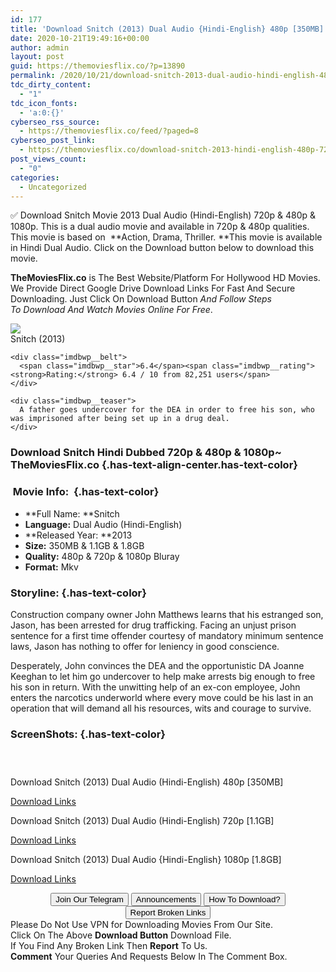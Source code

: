 ```yaml
---
id: 177
title: 'Download Snitch (2013) Dual Audio {Hindi-English} 480p [350MB] || 720p [1GB] || 1080p [1.8GB]'
date: 2020-10-21T19:49:16+00:00
author: admin
layout: post
guid: https://themoviesflix.co/?p=13890
permalink: /2020/10/21/download-snitch-2013-dual-audio-hindi-english-480p-350mb-720p-1gb-1080p-1-8gb/
tdc_dirty_content:
  - "1"
tdc_icon_fonts:
  - 'a:0:{}'
cyberseo_rss_source:
  - https://themoviesflix.co/feed/?paged=8
cyberseo_post_link:
  - https://themoviesflix.co/download-snitch-2013-hindi-english-480p-720p-1080p/
post_views_count:
  - "0"
categories:
  - Uncategorized
---
```

✅ Download Snitch&nbsp;Movie&nbsp;2013 Dual Audio (Hindi-English)&nbsp;720p&nbsp;&&nbsp;480p&nbsp;& 1080p. This is&nbsp;a&nbsp;dual audio&nbsp;movie and available in&nbsp;720p&nbsp;&&nbsp;480p&nbsp;qualities. This movie is based on &nbsp;**Action, Drama, Thriller.&nbsp;**This movie is available in Hindi Dual Audio. Click on the Download button below to download this movie.

**TheMoviesFlix.co**&nbsp;is The Best Website/Platform For Hollywood HD Movies. We Provide Direct Google Drive Download Links For Fast And Secure Downloading. Just Click On Download Button&nbsp;_And Follow Steps To&nbsp;Download And Watch Movies Online For Free_.

<div class="imdbwp imdbwp--movie dark">
  <div class="imdbwp__thumb">
    <a class="imdbwp__link" target="_blank" title="Snitch" href="https://www.imdb.com/title/tt0882977/" rel="nofollow noopener noreferrer"><img class="imdbwp__img" src="https://m.media-amazon.com/images/M/MV5BNTM4MTYzNjA3Nl5BMl5BanBnXkFtZTcwMzcyNDA5OA@@._V1_SX300.jpg" /></a>
  </div>
  
  <div class="imdbwp__content">
    <div class="imdbwp__header">
      <span class="imdbwp__title">Snitch</span> (2013)
    </div>
    
    <div class="imdbwp__belt">
      <span class="imdbwp__star">6.4</span><span class="imdbwp__rating"><strong>Rating:</strong> 6.4 / 10 from 82,251 users</span>
    </div>
    
    <div class="imdbwp__teaser">
      A father goes undercover for the DEA in order to free his son, who was imprisoned after being set up in a drug deal.
    </div>
  </div>
</div>

### Download Snitch Hindi&nbsp;Dubbed 720p & 480p & 1080p~ TheMoviesFlix.co {.has-text-align-center.has-text-color}

### &nbsp;Movie Info:&nbsp; {.has-text-color}

  * **Full Name:&nbsp;**Snitch
  * **Language:**&nbsp;Dual Audio (Hindi-English)
  * **Released Year:&nbsp;**2013
  * **Size:**&nbsp;350MB & 1.1GB & 1.8GB
  * **Quality:**&nbsp;480p & 720p & 1080p Bluray
  * **Format:**&nbsp;Mkv

### Storyline: {.has-text-color}

Construction company owner John Matthews learns that his estranged son, Jason, has been arrested for drug trafficking. Facing an unjust prison sentence for a first time offender courtesy of mandatory minimum sentence laws, Jason has nothing to offer for leniency in good conscience.

Desperately, John convinces the DEA and the opportunistic DA Joanne Keeghan to let him go undercover to help make arrests big enough to free his son in return. With the unwitting help of an ex-con employee, John enters the narcotics underworld where every move could be his last in an operation that will demand all his resources, wits and courage to survive.

### ScreenShots: {.has-text-color}

<div class="wp-block-image">
  <figure class="aligncenter"><img src="https://i.imgur.com/sD1l7IQ.png" alt /></figure>
</div>

<div class="wp-block-image">
  <figure class="aligncenter"><img src="https://i.imgur.com/XyznEaz.png" alt /></figure>
</div>

<div class="wp-block-image">
  <figure class="aligncenter"><img src="https://i.imgur.com/EYEjLq6.png" alt /></figure>
</div>

<p class="has-text-align-center has-text-color has-medium-font-size">
  Download Snitch (2013) Dual Audio (Hindi-English) 480p [350MB]
</p>

<span class="mb-center maxbutton-3-center"><span class="maxbutton-3-container mb-container"><a class="maxbutton-3 maxbutton maxbutton-post-button" target="_blank" rel="nofollow noopener noreferrer" href="https://coinquint.com/a15126/"><span class="mb-text">Download Links</span></a></span></span>

<p class="has-text-align-center has-text-color has-medium-font-size">
  Download Snitch (2013) Dual Audio (Hindi-English) 720p [1.1GB]
</p>

<span class="mb-center maxbutton-3-center"><span class="maxbutton-3-container mb-container"><a class="maxbutton-3 maxbutton maxbutton-post-button" target="_blank" rel="nofollow noopener noreferrer" href="https://coinquint.com/a15128/"><span class="mb-text">Download Links</span></a></span></span>

<p class="has-text-align-center has-text-color has-medium-font-size">
  Download Snitch (2013) Dual Audio {Hindi-English} 1080p [1.8GB]
</p>

<span class="mb-center maxbutton-3-center"><span class="maxbutton-3-container mb-container"><a class="maxbutton-3 maxbutton maxbutton-post-button" target="_blank" rel="nofollow noopener noreferrer" href="https://coinquint.com/a15130/"><span class="mb-text">Download Links</span></a></span></span>

<center>
</center>

<center>
  <a href="https://t.me/themoviesflixcom" target="_blank" data-wpel-link="external" rel="nofollow external noopener noreferrer"><button class="button button5">Join Our Telegram</button></a> <a href="https://themoviesflix.co/download-snitch-2013-hindi-english-480p-720p-1080p/#" target="_blank" data-wpel-link="external" rel="nofollow external noopener noreferrer"><button class="button button5">Announcements</button></a> <a href="https://themoviesflix.com/how-to-download/" target="_blank" data-wpel-link="external" rel="nofollow external noopener noreferrer"><button class="button button5">How To Download?</button></a> <a href="https://themoviesflix.co/download-snitch-2013-hindi-english-480p-720p-1080p/#" target="_blank" data-wpel-link="external" rel="nofollow external noopener noreferrer"><button class="button button5">Report Broken Links</button></a>
</center>

<div class="alert alert-danger">
  Please Do Not Use VPN for Downloading Movies From Our Site.
</div>

<div class="alert alert-success">
  Click On The Above <strong>Download Button</strong> Download File.
</div>

<div class="alert alert-warning">
  If You Find Any Broken Link Then <strong>Report</strong> To Us.
</div>

<div class="alert alert-info">
  <strong>Comment</strong> Your Queries And Requests Below In The Comment Box.
</div>